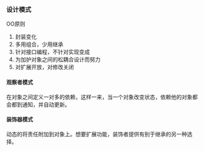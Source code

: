 ### 设计模式

OO原则
1. 封装变化
2. 多用组合，少用继承
3. 针对接口编程，不针对实现变成
4. 为加护对象之间的松耦合设计而努力
5. 对扩展开放，对修改关闭

#### 观察者模式
在对象之间定义一对多的依赖，这样一来，当一个对象改变状态，依赖他的对象都会都到通知，并自动更新。

#### 装饰器模式
动态的将责任附加到对象上。想要扩展功能，装饰者提供有别于继承的另一种选择。